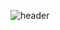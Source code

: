 ![header](https://capsule-render.vercel.app/api?type=waving&color=auto&height=300&section=header&text=JinSeon's%20Code&fontSize=70)




